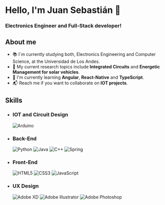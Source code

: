 # Hello, I'm Juan Sebastián 🦦
### Electronics Engineer and Full-Stack developer!

## About me
  - 📚 I´m currently studying both, Electronics Engineering and Computer Science, at the Universidad de Los Andes.
  - 🔬 My current research topics include **Integrated Circuits** and **Energetic Management for solar vehicles**.
  - 🌱 I'm currently learning **Angular**, **React-Native** and **TypeScript**.
  - 📬 Reach me if you want to collaborate on **IOT projects**.

## Skills
  - ### IOT and Circuit Design
    ![Arduino](https://img.shields.io/badge/-Arduino-00979D?style=for-the-badge&logo=Arduino&logoColor=white)
  - ### Back-End
    ![Python](https://img.shields.io/badge/python-3670A0?style=for-the-badge&logo=python&logoColor=ffdd54)
    ![Java](https://img.shields.io/badge/java-%23ED8B00.svg?style=for-the-badge&logo=java&logoColor=white)
    ![C++](https://img.shields.io/badge/c++-%2300599C.svg?style=for-the-badge&logo=c%2B%2B&logoColor=white)
    ![Spring](https://img.shields.io/badge/spring-%236DB33F.svg?style=for-the-badge&logo=spring&logoColor=white)
  - ### Front-End
    ![HTML5](https://img.shields.io/badge/html5-%23E34F26.svg?style=for-the-badge&logo=html5&logoColor=white)
    ![CSS3](https://img.shields.io/badge/css3-%231572B6.svg?style=for-the-badge&logo=css3&logoColor=white)
    ![JavaScript](https://img.shields.io/badge/javascript-%23323330.svg?style=for-the-badge&logo=javascript&logoColor=%23F7DF1E)
  - ### UX Design
    ![Adobe XD](https://img.shields.io/badge/Adobe%20XD-470137?style=for-the-badge&logo=Adobe%20XD&logoColor=#FF61F6)
    ![Adobe Illustrator](https://img.shields.io/badge/adobe%20illustrator-%23FF9A00.svg?style=for-the-badge&logo=adobe%20illustrator&logoColor=white)
    ![Adobe Photoshop](https://img.shields.io/badge/adobe%20photoshop-%2331A8FF.svg?style=for-the-badge&logo=adobe%20photoshop&logoColor=white)
